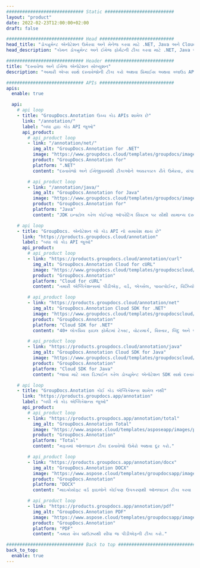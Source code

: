 ```yaml
---
############################# Static ##########################
layout: "product"
date: 2022-02-23T12:00:00+02:00
draft: false

############################# Head ############################
head_title: "ડોક્યુમેન્ટ એનોટેશન ઉમેરવા અને મેનેજ કરવા માટે .NET, Java અને Cloud API"
head_description: "કોમન ડોક્યુમેન્ટ અને ઈમેજ ફોર્મેટની ટીકા કરવા માટે .NET, Java અને Cloud એપ્લીકેશન માટે ઓલ-ઈન-વન ડોક્યુમેન્ટ એનોટેશન સોલ્યુશન મેળવો."

############################# Header ##########################
title: "દસ્તાવેજ અને ઈમેજ એનોટેશન સોલ્યુશન"
description: "અમારી એપ્સ સાથે દસ્તાવેજોની ટીકા કરો અથવા પ્રિમાઈસ અથવા ક્લાઉડ API નો ઉપયોગ કરીને લોકપ્રિય પ્લેટફોર્મ પર તમારી પોતાની કસ્ટમ એનોટેશન એપ્લિકેશન બનાવો."

############################# APIs ############################
apis:
  enable: true

  api:
    # api loop
    - title: "GroupDocs.Anotation ઉચ્ચ કોડ APIs શામેલ છે"
      link: "/annotation/"
      label: "બધા હાઇ કોડ API જુઓ"
      api_product:
        # api_product loop
        - link: "/annotation/net/"
          img_alt: "GroupDocs.Annotation for .NET"
          image: "https://www.groupdocs.cloud/templates/groupdocs/images/product-logos/groupdocs-annotation-net.png"
          product: "GroupDocs.Annotation for"
          platform: ".NET"
          content: "દસ્તાવેજો અને ઈમેજીસમાંથી ટીકાઓને અસરકારક રીતે ઉમેરવા, સંપાદિત કરવા અથવા કાઢી નાખવા માટે મૂળ .NET API. તમામ લોકપ્રિય એનોટેશન પ્રકારો સાથે કામ કરવાનું સમર્થન કરે છે."

        # api_product loop
        - link: "/annotation/java/"
          img_alt: "GroupDocs.Annotation for Java"
          image: "https://www.groupdocs.cloud/templates/groupdocs/images/product-logos/groupdocs-annotation-java.png"
          product: "GroupDocs.Annotation for"
          platform: "Java"
          content: "JDK ઇન્સ્ટોલ કરેલ કોઈપણ ઑપરેટિંગ સિસ્ટમ પર સૌથી સામાન્ય દસ્તાવેજ અને ઇમેજ ફાઇલ ફોર્મેટ્સ પર વ્યાપકપણે ટીકા કરવા માટે Java ફાઇલ એનોટેશન API."

    # api loop
    - title: "GroupDocs. એનોટેશન લો કોડ API નો સમાવેશ થાય છે"
      link: "https://products.groupdocs.cloud/annotation"
      label: "બધા લો કોડ API જુઓ"
      api_product:
        # api_product loop
        - link: "https://products.groupdocs.cloud/annotation/curl"
          img_alt: "GroupDocs.Annotation Cloud for cURL"
          image: "https://www.groupdocs.cloud/templates/groupdocscloud/images/sdk/272x272/groupdocs_annotation-for-curl.png"
          product: "GroupDocs.Annotation"
          platform: "Cloud for cURL"
          content: "તમારી એપ્લિકેશન્સમાં પીડીએફ, વર્ડ, એક્સેલ, પાવરપોઈન્ટ, વિઝિયો, ઈમેજીસ અને અન્ય ઘણા ફોર્મેટને ઝડપથી ટીકા કરવા માટે CURL RESTful દસ્તાવેજ એનોટેશન API સાથે કામ કરો."

        # api_product loop
        - link: "https://products.groupdocs.cloud/annotation/net"
          img_alt: "GroupDocs.Annotation Cloud SDK for .NET"
          image: "https://www.groupdocs.cloud/templates/groupdocscloud/images/sdk/272x272/groupdocs_annotation-for-net.png"
          product: "GroupDocs.Annotation"
          platform: "Cloud SDK for .NET"
          content: "40+ લોકપ્રિય ફાઇલ ફોર્મેટમાં ટેક્સ્ટ, વોટરમાર્ક, વિસ્તાર, બિંદુ અને અન્ય વિવિધ પ્રકારની ટીકા ઉમેરવા માટે .NET SDK સાથે સરળતાથી એનોટેશન RESTful API નો ઉપયોગ કરો."

        # api_product loop
        - link: "https://products.groupdocs.cloud/annotation/java"
          img_alt: "GroupDocs.Annotation Cloud SDK for Java"
          image: "https://www.groupdocs.cloud/templates/groupdocscloud/images/sdk/272x272/groupdocs_annotation-for-java.png"
          product: "GroupDocs.Annotation"
          platform: "Cloud SDK for Java"
          content: "જાવા માટે ખાસ ડિઝાઈન કરેલ ડોક્યુમેન્ટ એનોટેશન SDK સાથે દસ્તાવેજ અને ઈમેજ ફોર્મેટમાં ઉચ્ચ ગુણવત્તાની દસ્તાવેજ એનોટેશન સુવિધાઓ ઉમેરો."

    # api loop
    - title: "GroupDocs.Anotation કોઈ કોડ એપ્લિકેશન્સ શામેલ નથી" 
      link: "https://products.groupdocs.app/annotation"
      label: "બધી નો કોડ એપ્લિકેશન્સ જુઓ"
      api_product:
        # api_product loop
        - link: "https://products.groupdocs.app/annotation/total"
          img_alt: "GroupDocs.Annotation Total"
          image: "https://www.aspose.cloud/templates/asposeapp/images/products/logo/aspose_annotation-app.png"
          product: "GroupDocs.Annotation"
          platform: "Total"
          content: "મફતમાં ઑનલાઇન ટીકા દસ્તાવેજો ઉમેરો અથવા દૂર કરો."

        # api_product loop
        - link: "https://products.groupdocs.app/annotation/docx"
          img_alt: "GroupDocs.Annotation DOCX"
          image: "https://www.aspose.cloud/templates/groupdocsapp/images/products/logo/groupdocs_words-app.png"
          product: "GroupDocs.Annotation"
          platform: "DOCX"
          content: "માઇક્રોસોફ્ટ વર્ડ ફાઇલોને કોઈપણ ઉપકરણથી ઑનલાઇન ટીકા કરવા માટે મફત વેબ એપ્લિકેશન."

        # api_product loop
        - link: "https://products.groupdocs.app/annotation/pdf"
          img_alt: "GroupDocs.Annotation PDF"
          image: "https://www.aspose.cloud/templates/groupdocsapp/images/products/logo/groupdocs_pdf-app.png"
          product: "GroupDocs.Annotation"
          platform: "PDF"
          content: "તમારા વેબ બ્રાઉઝરથી સીધા જ પીડીએફની ટીકા કરો."

############################# Back to top ###############################
back_to_top:
  enable: true
---
```

